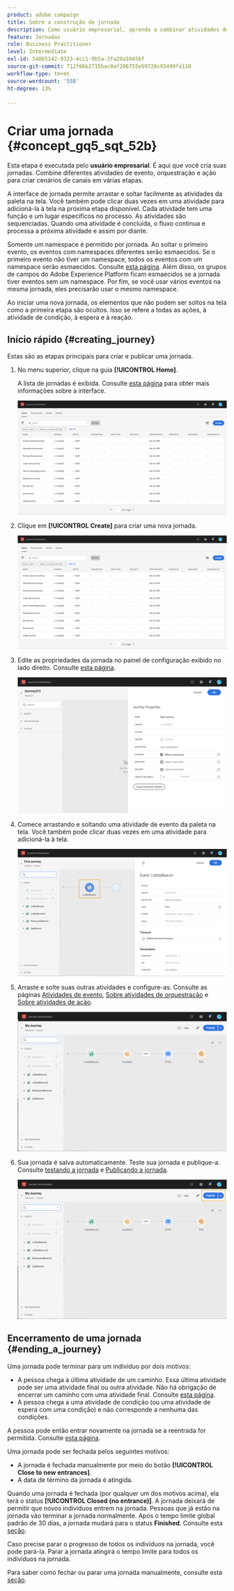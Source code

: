 ```yaml
---
product: adobe campaign
title: Sobre a construção de jornada
description: Como usuário empresarial, aprenda a combinar atividades de evento, orquestração e ação para criar uma jornada.
feature: Jornadas
role: Business Practitioner
level: Intermediate
exl-id: 540b5142-9323-4cc1-9b5a-3fa20a5945bf
source-git-commit: 712f66b2715bac0af206755e59728c95499fa110
workflow-type: tm+mt
source-wordcount: '558'
ht-degree: 13%

---
```


# Criar uma jornada {#concept_gq5_sqt_52b}

Esta etapa é executada pelo **usuário empresarial**. É aqui que você cria suas jornadas. Combine diferentes atividades de evento, orquestração e ação para criar cenários de canais em várias etapas.

A interface de jornada permite arrastar e soltar facilmente as atividades da paleta na tela. Você também pode clicar duas vezes em uma atividade para adicioná-la à tela na próxima etapa disponível. Cada atividade tem uma função e um lugar específicos no processo. As atividades são sequenciadas. Quando uma atividade é concluída, o fluxo continua e processa a próxima atividade e assim por diante.

Somente um namespace é permitido por jornada. Ao soltar o primeiro evento, os eventos com namespaces diferentes serão esmaecidos. Se o primeiro evento não tiver um namespace, todos os eventos com um namespace serão esmaecidos. Consulte [esta página](../event/selecting-the-namespace.md). Além disso, os grupos de campos do Adobe Experience Platform ficam esmaecidos se a jornada tiver eventos sem um namespace. Por fim, se você usar vários eventos na mesma jornada, eles precisarão usar o mesmo namespace.

Ao iniciar uma nova jornada, os elementos que não podem ser soltos na tela como a primeira etapa são ocultos. Isso se refere a todas as ações, à atividade de condição, à espera e à reação.

## Início rápido {#creating_journey}

Estas são as etapas principais para criar e publicar uma jornada.

1. No menu superior, clique na guia **[!UICONTROL Home]**.

   A lista de jornadas é exibida. Consulte [esta página](../building-journeys/using-the-journey-designer.md) para obter mais informações sobre a interface.

   ![](../assets/journey30.png)

1. Clique em **[!UICONTROL Create]** para criar uma nova jornada.

   ![](../assets/journey31.png)

1. Edite as propriedades da jornada no painel de configuração exibido no lado direito. Consulte [esta página](../building-journeys/changing-properties.md).

   ![](../assets/journey32.png)

1. Comece arrastando e soltando uma atividade de evento da paleta na tela. Você também pode clicar duas vezes em uma atividade para adicioná-la à tela.

   ![](../assets/journey33.png)

1. Arraste e solte suas outras atividades e configure-as. Consulte as páginas [Atividades de evento](../building-journeys/event-activities.md), [Sobre atividades de orquestração](../building-journeys/about-orchestration-activities.md) e [Sobre atividades de ação](../building-journeys/about-action-activities.md).

   ![](../assets/journey34.png)

1. Sua jornada é salva automaticamente. Teste sua jornada e publique-a. Consulte [testando a jornada](../building-journeys/testing-the-journey.md) e [Publicando a jornada](../building-journeys/publishing-the-journey.md).

   ![](../assets/journey36.png)

## Encerramento de uma jornada {#ending_a_journey}

Uma jornada pode terminar para um indivíduo por dois motivos:

* A pessoa chega à última atividade de um caminho. Essa última atividade pode ser uma atividade final ou outra atividade. Não há obrigação de encerrar um caminho com uma atividade final. Consulte [esta página](../building-journeys/end-activity.md).
* A pessoa chega a uma atividade de condição (ou uma atividade de espera com uma condição) e não corresponde a nenhuma das condições.

A pessoa pode então entrar novamente na jornada se a reentrada for permitida. Consulte [esta página](../building-journeys/changing-properties.md).

Uma jornada pode ser fechada pelos seguintes motivos:

* A jornada é fechada manualmente por meio do botão **[!UICONTROL Close to new entrances]**.
* A data de término da jornada é atingida.

Quando uma jornada é fechada (por qualquer um dos motivos acima), ela terá o status **[!UICONTROL Closed (no entrance)]**. A jornada deixará de permitir que novos indivíduos entrem na jornada. Pessoas que já estão na jornada vão terminar a jornada normalmente. Após o tempo limite global padrão de 30 dias, a jornada mudará para o status **Finished**. Consulte esta [seção](../building-journeys/changing-properties.md#entrance).

Caso precise parar o progresso de todos os indivíduos na jornada, você pode pará-la. Parar a jornada atingirá o tempo limite para todos os indivíduos na jornada.

Para saber como fechar ou parar uma jornada manualmente, consulte esta [seção](../building-journeys/terminating-a-journey.md).
